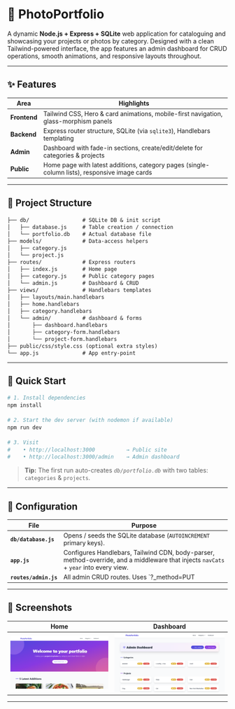 # 📸 PhotoPortfolio

A dynamic **Node.js + Express + SQLite** web application for cataloguing and showcasing your projects or photos by category. Designed with a clean Tailwind-powered interface, the app features an admin dashboard for CRUD operations, smooth animations, and responsive layouts throughout.

---

## ✨ Features

| Area | Highlights |
|------|------------|
| **Frontend** | Tailwind CSS, Hero & card animations, mobile-first navigation, glass-morphism panels |
| **Backend**  | Express router structure, SQLite (via `sqlite3`), Handlebars templating |
| **Admin**    | Dashboard with fade-in sections, create/edit/delete for categories & projects |
| **Public**   | Home page with latest additions, category pages (single-column lists), responsive image cards |

---

## 📂 Project Structure

```
├── db/                 # SQLite DB & init script
│   ├── database.js     # Table creation / connection
│   └── portfolio.db    # Actual database file
├── models/             # Data-access helpers
│   ├── category.js
│   └── project.js
├── routes/             # Express routers
│   ├── index.js        # Home page
│   ├── category.js     # Public category pages
│   └── admin.js        # Dashboard & CRUD
├── views/              # Handlebars templates
│   ├── layouts/main.handlebars
│   ├── home.handlebars
│   ├── category.handlebars
│   └── admin/          # dashboard & forms
│       ├── dashboard.handlebars
│       ├── category-form.handlebars
│       └── project-form.handlebars
├── public/css/style.css (optional extra styles)
└── app.js              # App entry-point
```

---

## 🚀 Quick Start

```bash
# 1. Install dependencies
npm install

# 2. Start the dev server (with nodemon if available)
npm run dev

# 3. Visit
#    • http://localhost:3000          → Public site
#    • http://localhost:3000/admin    → Admin dashboard
```

> **Tip:** The first run auto-creates *`db/portfolio.db`* with two tables: `categories` & `projects`.

---

## 🔧 Configuration

| File | Purpose |
|------|---------|
| **`db/database.js`** | Opens / seeds the SQLite database (`AUTOINCREMENT` primary keys). |
| **`app.js`** | Configures Handlebars, Tailwind CDN, body-parser, method-override, and a middleware that injects `navCats` + `year` into every view. |
| **`routes/admin.js`** | All admin CRUD routes. Uses `?_method=PUT|DELETE` for HTML-only forms. |

---

## 📸 Screenshots

| Home                       | Dashboard                   |
|----------------------------|-----------------------------|
| ![](./public/img/home.png) | ![](./public/img/admin.png) |

---


